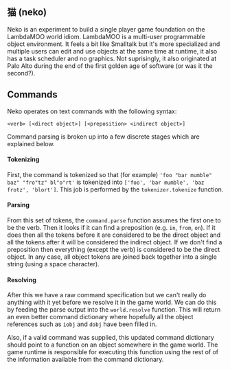 ## 猫 (neko)
Neko is an experiment to build a single player game foundation on the LambdaMOO world idiom. LambdaMOO is a multi-user programmable object environment. It feels a bit like Smalltalk but it's more specialized and multiple users can edit and use objects at the same time at runtime, it also has a task scheduler and no graphics. Not suprisingly, it also originated at Palo Alto during the end of the first golden age of software (or was it the second?).

## Commands
Neko operates on text commands with the following syntax:

    <verb> [<direct object>] [<preposition> <indirect object>]

Command parsing is broken up into a few discrete stages which are explained below.

#### Tokenizing
First, the command is tokenized so that (for example) `'foo "bar mumble" baz" "fro"tz" bl"o"rt'` is tokenized into `['foo', 'bar mumble', 'baz frotz', 'blort']`. This job is performed by the `tokenizer.tokenize` function. 

#### Parsing
From this set of tokens, the `command.parse` function assumes the first one to be the verb. Then it looks if it can find a preposition (e.g. `in`, `from`, `on`). If it does then all the tokens before it are considered to be the direct object and all the tokens after it will be considered the indirect object. If we don't find a preposition then everything (except the verb) is considered to be the direct object. In any case, all object tokens are joined back together into a single string (using a space character).

#### Resolving
After this we have a raw command specification but we can't really do anything with it yet before we resolve it in the game world. We can do this by feeding the parse output into the `world.resolve` function. This will return an even better command dictionary where hopefully all the object references such as `iobj` and `dobj` have been filled in.

Also, if a valid command was supplied, this updated command dictionary should point to a function on an object somewhere in the game world. The game runtime is responsible for executing this function using the rest of of the information available from the command dictionary.